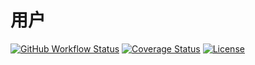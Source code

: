 # 用户

[![GitHub Workflow Status](https://img.shields.io/github/actions/workflow/status/miaoxing/user/build.yml?style=flat-square)](https://github.com/miaoxing/user/actions)
[![Coverage Status](https://img.shields.io/coveralls/miaoxing/user.svg?style=flat-square)](https://coveralls.io/r/miaoxing/user)
[![License](http://img.shields.io/badge/license-MIT-brightgreen.svg?style=flat-square)](http://www.opensource.org/licenses/MIT)
